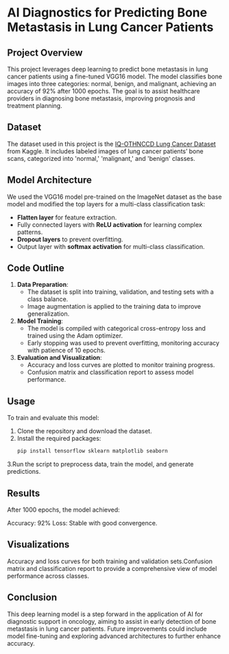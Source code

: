 # AI Diagnostics for Predicting Bone Metastasis in Lung Cancer Patients

## Project Overview
This project leverages deep learning to predict bone metastasis in lung cancer patients using a fine-tuned VGG16 model. The model classifies bone images into three categories: normal, benign, and malignant, achieving an accuracy of 92% after 1000 epochs. The goal is to assist healthcare providers in diagnosing bone metastasis, improving prognosis and treatment planning.

## Dataset
The dataset used in this project is the [IQ-OTHNCCD Lung Cancer Dataset](https://www.kaggle.com/datasets/adityamahimkar/iqothnccd-lung-cancer-dataset) from Kaggle. It includes labeled images of lung cancer patients’ bone scans, categorized into 'normal,' 'malignant,' and 'benign' classes.

## Model Architecture
We used the VGG16 model pre-trained on the ImageNet dataset as the base model and modified the top layers for a multi-class classification task:
- **Flatten layer** for feature extraction.
- Fully connected layers with **ReLU activation** for learning complex patterns.
- **Dropout layers** to prevent overfitting.
- Output layer with **softmax activation** for multi-class classification.

## Code Outline
1. **Data Preparation**:
   - The dataset is split into training, validation, and testing sets with a class balance.
   - Image augmentation is applied to the training data to improve generalization.
2. **Model Training**:
   - The model is compiled with categorical cross-entropy loss and trained using the Adam optimizer.
   - Early stopping was used to prevent overfitting, monitoring accuracy with patience of 10 epochs.
3. **Evaluation and Visualization**:
   - Accuracy and loss curves are plotted to monitor training progress.
   - Confusion matrix and classification report to assess model performance.

## Usage
To train and evaluate this model:
1. Clone the repository and download the dataset.
2. Install the required packages:
   ```bash
   pip install tensorflow sklearn matplotlib seaborn
3.Run the script to preprocess data, train the model, and generate predictions.

## Results
After 1000 epochs, the model achieved:

Accuracy: 92%
Loss: Stable with good convergence.

## Visualizations
Accuracy and loss curves for both training and validation sets.Confusion matrix and classification report to provide a comprehensive view of model performance across classes.

## Conclusion
This deep learning model is a step forward in the application of AI for diagnostic support in oncology, aiming to assist in early detection of bone metastasis in lung cancer patients. Future improvements could include model fine-tuning and exploring advanced architectures to further enhance accuracy.

